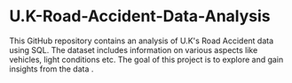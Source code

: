 # U.K-Road-Accident-Data-Analysis
This GitHub repository contains an analysis of  U.K's Road Accident data using SQL. The dataset includes information on various aspects like vehicles, light conditions etc. The goal of this project is to explore and gain insights from the data .

